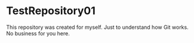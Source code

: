 # TestRepository01
This repository was created for myself. Just to understand how Git works. No business for you here.
